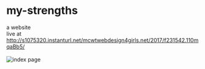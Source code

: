# my-strengths
a website
<br>
live at http://s1075320.instanturl.net/mcwtwebdesign4girls.net/2017/f231542.110mqaBb5/
<br><br>
![index page](https://lh3.googleusercontent.com/X-3toM3kb2njzamEXA0bsPwgxBrNu9ruamIob_JgDYKDNPZq_h95RbwuelFwZOfVF16k925r4iv5AfhFeP-A_fpG9gpu-m0uPPBZmcCHg26vO-OvXsgUeye1KpusS9g8ImtNjdEPWwsylqMhO3iZV99h9YbSxa_55eEp20sEvpO_PzA2eKvjCdIKKFSRSb0ejE5P-SzQODjYNaeFBQgH4KD8jDS1rhhCmC_Ry6GxJodHYNaSyohRVCfql27fgcX9M1BO0PK9jYz0VHfzM80A_rvcfWCFvWCTSQqLQ3J9aQTXxYN_DKkOdt9qA0TOuIp4dau49eT2WbGB0R_v5c7S8e3uXAQ-hUvafs_lXqDIKjqXgSPtipsXYVHB7w44FGcVOKbaHUEjTHCJSV-TLNHxh-xDHzidlwlMQngxy7QAN9qYDtyMSsGA76Bvd8Dx4VFTHCDBIAa-_q7XeXSbXl1nS4pqjQSg-8cOx1YNsGTYC9Yv8sla3fOn5Kp4FS31sDctgHO3j7_sbzgF0p-0zMD4Zu6HrvlIe18_YolDyQ97fq9EF_xq_ACtacpUHLSMb4X-BUEpp_VglQlPPLn2SPkO4-1cluSkcVJiJlLd=s2292-w2292-h1432-no)
